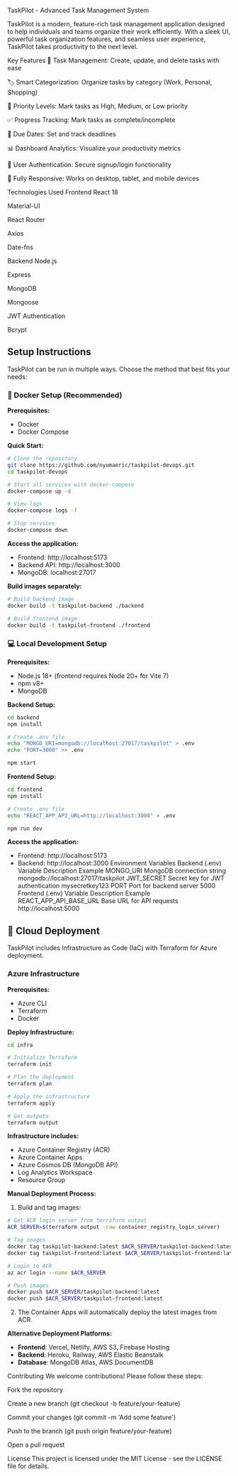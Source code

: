 TaskPilot - Advanced Task Management System


TaskPilot is a modern, feature-rich task management application designed to help individuals and teams organize their work efficiently. With a sleek UI, powerful task organization features, and seamless user experience, TaskPilot takes productivity to the next level.

Key Features
🚀 Task Management: Create, update, and delete tasks with ease

🏷️ Smart Categorization: Organize tasks by category (Work, Personal, Shopping)

🚨 Priority Levels: Mark tasks as High, Medium, or Low priority

✅ Progress Tracking: Mark tasks as complete/incomplete

📅 Due Dates: Set and track deadlines

📊 Dashboard Analytics: Visualize your productivity metrics

🔐 User Authentication: Secure signup/login functionality

📱 Fully Responsive: Works on desktop, tablet, and mobile devices

Technologies Used
Frontend
React 18

Material-UI

React Router

Axios

Date-fns

Backend
Node.js

Express

MongoDB

Mongoose

JWT Authentication

Bcrypt

## Setup Instructions

TaskPilot can be run in multiple ways. Choose the method that best fits your needs:

### 🐳 Docker Setup (Recommended)

**Prerequisites:**
- Docker
- Docker Compose

**Quick Start:**
```bash
# Clone the repository
git clone https://github.com/nyumaeric/taskpilot-devops.git
cd taskpilot-devops

# Start all services with docker-compose
docker-compose up -d

# View logs
docker-compose logs -f

# Stop services
docker-compose down
```

**Access the application:**
- Frontend: http://localhost:5173
- Backend API: http://localhost:3000
- MongoDB: localhost:27017

**Build images separately:**
```bash
# Build backend image
docker build -t taskpilot-backend ./backend

# Build frontend image  
docker build -t taskpilot-frontend ./frontend
```

### 💻 Local Development Setup

**Prerequisites:**
- Node.js 18+ (frontend requires Node 20+ for Vite 7)
- npm v8+
- MongoDB

**Backend Setup:**
```bash
cd backend
npm install

# Create .env file
echo "MONGO_URI=mongodb://localhost:27017/taskpilot" > .env
echo "PORT=3000" >> .env

npm start
```

**Frontend Setup:**
```bash
cd frontend  
npm install

# Create .env file
echo "REACT_APP_API_URL=http://localhost:3000" > .env

npm run dev
```

**Access the application:**
- Frontend: http://localhost:5173
- Backend: http://localhost:3000
Environment Variables
Backend (.env)
Variable	Description	Example
MONGO_URI	MongoDB connection string	mongodb://localhost:27017/taskpilot
JWT_SECRET	Secret key for JWT authentication	mysecretkey123
PORT	Port for backend server	5000
Frontend (.env)
Variable	Description	Example
REACT_APP_API_BASE_URL	Base URL for API requests	http://localhost:5000
## 🚀 Cloud Deployment

TaskPilot includes Infrastructure as Code (IaC) with Terraform for Azure deployment.

### Azure Infrastructure

**Prerequisites:**
- Azure CLI
- Terraform
- Docker

**Deploy Infrastructure:**
```bash
cd infra

# Initialize Terraform
terraform init

# Plan the deployment
terraform plan

# Apply the infrastructure
terraform apply

# Get outputs
terraform output
```

**Infrastructure includes:**
- Azure Container Registry (ACR)
- Azure Container Apps
- Azure Cosmos DB (MongoDB API)
- Log Analytics Workspace
- Resource Group

**Manual Deployment Process:**
1. Build and tag images:
```bash
# Get ACR login server from terraform output
ACR_SERVER=$(terraform output -raw container_registry_login_server)

# Tag images
docker tag taskpilot-backend:latest $ACR_SERVER/taskpilot-backend:latest
docker tag taskpilot-frontend:latest $ACR_SERVER/taskpilot-frontend:latest

# Login to ACR
az acr login --name $ACR_SERVER

# Push images
docker push $ACR_SERVER/taskpilot-backend:latest
docker push $ACR_SERVER/taskpilot-frontend:latest
```

2. The Container Apps will automatically deploy the latest images from ACR.

**Alternative Deployment Platforms:**
- **Frontend**: Vercel, Netlify, AWS S3, Firebase Hosting
- **Backend**: Heroku, Railway, AWS Elastic Beanstalk
- **Database**: MongoDB Atlas, AWS DocumentDB

Contributing
We welcome contributions! Please follow these steps:

Fork the repository

Create a new branch (git checkout -b feature/your-feature)

Commit your changes (git commit -m 'Add some feature')

Push to the branch (git push origin feature/your-feature)

Open a pull request

License
This project is licensed under the MIT License - see the LICENSE file for details.

